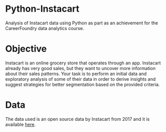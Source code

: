 # Python-Instacart
Analysis of Instacart data using Python as part as an achievement for the CareerFoundry data analytics course.
# Objective
Instacart is an online grocery store that operates through an app. Instacart already has very good sales, but they want to uncover more information about their sales patterns. 
Your task is to perform an initial data and exploratory analysis of some of their data in order to derive insights and suggest strategies for better segmentation based on the provided criteria.
# Data 
The data used is an open source data by Instacart from 2017 and it is available [here](https://s3.amazonaws.com/coach-courses-us/public/courses/data-immersion/A4/A4_Data_Assets/customers.zip). 
